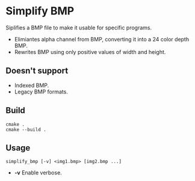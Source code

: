 # Simplify BMP

Siplifies a BMP file to make it usable for specific programs.

* Elimiantes alpha channel from BMP, converting it into a 24 color depth BMP.
* Rewrites BMP using only positive values of width and height.

## Doesn't support

* Indexed BMP.
* Legacy BMP formats.

## Build

```
cmake .
cmake --build .
```

## Usage

```
simplify_bmp [-v] <img1.bmp> [img2.bmp ...]
```

* **-v** Enable verbose.